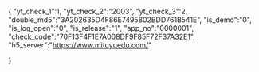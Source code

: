 {
	"yt_check_1":1,
	"yt_check_2":"2003",
	"yt_check_3":2,
	"double_md5":"3A202635D4F86E7495802BDD761B541E",
	"is_demo":"0",
	"is_log_open":"0",
	"is_release":"1",
	"app_no":"0000001",
	"check_code":"70F13F4F1E7A008DF9F85F72F37A32E1",
	"h5_server":"https://www.mituyuedu.com/"
	
}